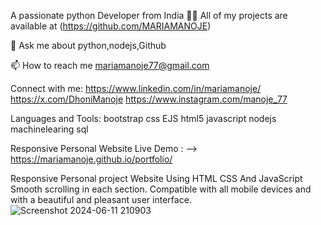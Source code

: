A passionate python Developer from India
👨‍💻 All of my projects are available at (https://github.com/MARIAMANOJE)

💬 Ask me about python,nodejs,Github

📫 How to reach me mariamanoje77@gmail.com

Connect with me:
https://www.linkedin.com/in/mariamanoje/ https://x.com/DhoniManoje https://www.instagram.com/manoje_77

Languages and Tools:
bootstrap css EJS html5 javascript nodejs machinelearing sql

Responsive Personal Website
Live Demo : --> https://mariamanoje.github.io/portfolio/

Responsive Personal project Website Using HTML CSS And JavaScript
Smooth scrolling in each section.
Compatible with all mobile devices and with a beautiful and pleasant user interface.
![Screenshot 2024-06-11 210903](https://github.com/MARIAMANOJE/portfolio/assets/96276515/d86801c6-6931-4e1d-b9d2-cb61c9093163)
